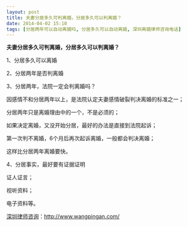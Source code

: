 ```yaml
---
layout: post
title: 夫妻分居多久可判离婚，分居多久可以判离婚？
date: 2014-04-02 15:10
tags: [分居两年可以自动离婚吗, 分居多久可以自动离婚, 深圳离婚律师咨询电话]
---
```

<strong>夫妻分居多久可判离婚，分居多久可以判离婚？</strong>

1、分居多久可以离婚

2、分居两年是否判离婚

3、分居两年，法院一定会判离婚吗？

因感情不和分居两年以上，是法院认定夫妻感情破裂判决离婚的标准之一；

分居两年只是离婚理由中的一个，不是必须的；

如果决定离婚，又没开始分居，最好的办法是直接到法院起诉；

第一次判不离婚，6个月后再次起诉离婚，一般都会判决离婚；

这样比分居两年离婚要快。

4、分居事实，最好要有证据证明

证人证言；

视听资料；

电子资料等。

<a href="http://www.wangpingan.com/">深圳律师咨询</a>：<a href="http://www.wangpingan.com/">http://www.wangpingan.com/</a>

